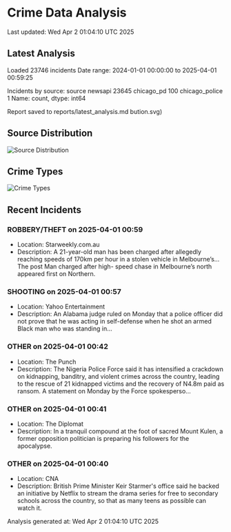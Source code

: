 # Crime Data Analysis
Last updated: Wed Apr  2 01:04:10 UTC 2025

## Latest Analysis

Loaded 23746 incidents
Date range: 2024-01-01 00:00:00 to 2025-04-01 00:59:25

Incidents by source:
source
newsapi           23645
chicago_pd          100
chicago_police        1
Name: count, dtype: int64

Report saved to reports/latest_analysis.md
bution.svg)

## Source Distribution
![Source Distribution](images/source_distribution.svg)

## Crime Types
![Crime Types](images/crime_types.svg)

## Recent Incidents

### ROBBERY/THEFT on 2025-04-01 00:59
- Location: Starweekly.com.au
- Description: A 21-year-old man has been charged after allegedly reaching speeds of 170km per hour in a stolen vehicle in Melbourne’s...
The post Man charged after high- speed chase in Melbourne’s north appeared first on Northern.


### SHOOTING on 2025-04-01 00:57
- Location: Yahoo Entertainment
- Description: An Alabama judge ruled on Monday that a police officer did not prove that he was acting in self-defense when he shot an armed Black man who was standing in...


### OTHER on 2025-04-01 00:42
- Location: The Punch
- Description: The Nigeria Police Force said it has intensified a crackdown on kidnapping, banditry, and violent crimes across the country, leading to the rescue of 21 kidnapped victims and the recovery of N4.8m paid as ransom. A statement on Monday by the Force spokesperso…


### OTHER on 2025-04-01 00:41
- Location: The Diplomat
- Description: In a tranquil compound at the foot of sacred Mount Kulen, a former opposition politician is preparing his followers for the apocalypse.


### OTHER on 2025-04-01 00:40
- Location: CNA
- Description: British Prime Minister Keir Starmer's office said he backed an initiative by Netflix to stream the drama series for free to secondary schools across the country, so that as many teens as possible can watch it.

Analysis generated at: Wed Apr  2 01:04:10 UTC 2025
